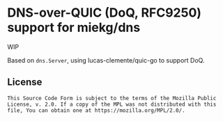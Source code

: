 # DNS-over-QUIC (DoQ, RFC9250) support for miekg/dns

WIP

Based on `dns.Server`, using lucas-clemente/quic-go to support DoQ.

## License

```
This Source Code Form is subject to the terms of the Mozilla Public
License, v. 2.0. If a copy of the MPL was not distributed with this
file, You can obtain one at https://mozilla.org/MPL/2.0/.
```
